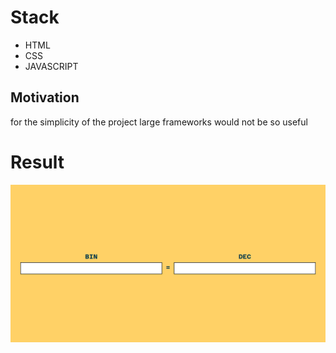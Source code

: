 # Stack

- HTML
- CSS
- JAVASCRIPT

## Motivation

for the simplicity of the project large frameworks would not be so useful

# Result
![screenshot](./screen.png)

